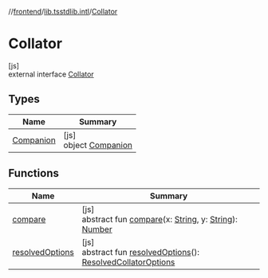 //[frontend](../../../index.md)/[lib.tsstdlib.intl](../index.md)/[Collator](index.md)

# Collator

[js]\
external interface [Collator](index.md)

## Types

| Name | Summary |
|---|---|
| [Companion](-companion/index.md) | [js]<br>object [Companion](-companion/index.md) |

## Functions

| Name | Summary |
|---|---|
| [compare](compare.md) | [js]<br>abstract fun [compare](compare.md)(x: [String](https://kotlinlang.org/api/latest/jvm/stdlib/kotlin/-string/index.html), y: [String](https://kotlinlang.org/api/latest/jvm/stdlib/kotlin/-string/index.html)): [Number](https://kotlinlang.org/api/latest/jvm/stdlib/kotlin/-number/index.html) |
| [resolvedOptions](resolved-options.md) | [js]<br>abstract fun [resolvedOptions](resolved-options.md)(): [ResolvedCollatorOptions](../-resolved-collator-options/index.md) |
